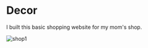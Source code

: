# Decor
I built this basic shopping website for my mom's shop.

![shop1](https://user-images.githubusercontent.com/69452118/128606634-011d3d73-f4aa-456a-a40c-e27e0388148c.png)
